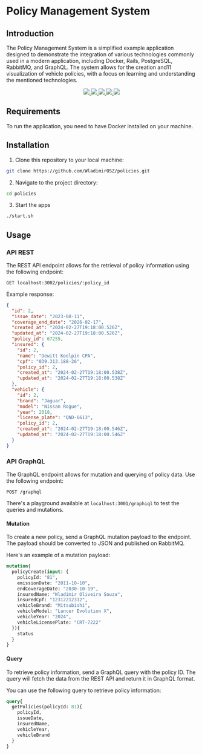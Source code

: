 # Policy Management System

## Introduction

The Policy Management System is a simplified example application designed to demonstrate the integration of various technologies commonly used in a modern application, including Docker, Rails, PostgreSQL, RabbitMQ, and GraphQL. The system allows for the creation and11 visualization of vehicle policies, with a focus on learning and understanding the mentioned technologies.

<p align="center">
  <a href="https://docs.docker.com/">
    <img src="https://img.shields.io/badge/docker-blue?style=for-the-badge&logo=docker&logoColor=white"/>
  </a>
  <a href="https://rubyonrails.org/">
    <img src="https://img.shields.io/badge/rails-%23CC0000.svg?style=for-the-badge&logo=ruby-on-rails&logoColor=white"/>
  </a>
  <a href="https://www.rabbitmq.com/">
    <img src="https://img.shields.io/badge/Rabbitmq-FF6600?style=for-the-badge&logo=rabbitmq&logoColor=white"/>
  </a>
  <a href="https://graphql.org/">
    <img src="https://img.shields.io/badge/-GraphQL-E10098?style=for-the-badge&logo=graphql&logoColor=white"/>
  </a>
  <a href="https://www.postgresql.org/docs/">
    <img src="https://img.shields.io/badge/postgres-%23316192.svg?style=for-the-badge&logo=postgresql&logoColor=white">
  </a>
</p>


## Requirements

To run the application, you need to have Docker installed on your machine.

## Installation

1. Clone this repository to your local machine:

```bash
git clone https://github.com/WladimirOSZ/policies.git
```

2. Navigate to the project directory:

```bash
cd policies
```

3. Start the apps

```bash
./start.sh
```


## Usage

### API REST

The REST API endpoint allows for the retrieval of policy information using the following endpoint:

```
GET localhost:3002/policies/:policy_id
```

Example response:

```json
{
  "id": 2,
  "issue_date": "2023-08-11",
  "coverage_end_date": "2026-02-17",
  "created_at": "2024-02-27T19:18:00.526Z",
  "updated_at": "2024-02-27T19:18:00.526Z",
  "policy_id": 67255,
  "insured": {
    "id": 2,
    "name": "Dewitt Koelpin CPA",
    "cpf": "039.313.188-26",
    "policy_id": 2,
    "created_at": "2024-02-27T19:18:00.538Z",
    "updated_at": "2024-02-27T19:18:00.538Z"
  },
  "vehicle": {
    "id": 2,
    "brand": "Jaguar",
    "model": "Nissan Rogue",
    "year": 2018,
    "license_plate": "QND-6613",
    "policy_id": 2,
    "created_at": "2024-02-27T19:18:00.546Z",
    "updated_at": "2024-02-27T19:18:00.546Z"
  }
}
```

### API GraphQL

The GraphQL endpoint allows for mutation and querying of policy data. Use the following endpoint:

```
POST /graphql
```

There's a playground available at `localhost:3001/graphiql` to test the queries and mutations.

#### Mutation

To create a new policy, send a GraphQL mutation payload to the endpoint. The payload should be converted to JSON and published on RabbitMQ.

Here's an example of a mutation payload:

```graphql
mutation{
  policyCreate(input: {
    policyId: "81",
    emissionDate: "2011-10-10",
    endCoverageDate: "2030-10-19",
    insuredName: "Wladimir Oliveira Souza",
    insuredCpf: "12312212312",
    vehicleBrand: "Mitsubishi",
    vehicleModel: "Lancer Evolution X",
    vehicleYear: "2024",
    vehicleLicensePlate: "CRT-7222"
  }){
    status
  }
}

```


#### Query

To retrieve policy information, send a GraphQL query with the policy ID. The query will fetch the data from the REST API and return it in GraphQL format.

You can use the following query to retrieve policy information:

```graphql
query{
  getPolicies(policyId: 81){
    policyId,
    issueDate,
    insuredName,
    vehicleYear,
    vehicleBrand
  }
}
```

